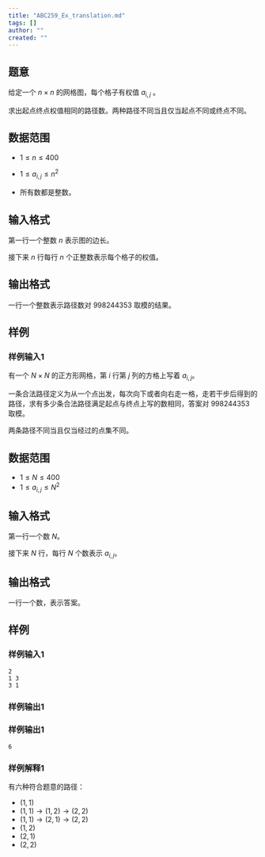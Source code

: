 ```yaml
---
title: "ABC259_Ex_translation.md"
tags: []
author: ""
created: ""
---
```


## 题意

给定一个 $n \times n$ 的网格图，每个格子有权值 $a_{i,j}$ 。

求出起点终点权值相同的路径数。两种路径不同当且仅当起点不同或终点不同。

## 数据范围

- $1 \leq n \leq 400$

- $1 \leq a_{i,j} \leq n^2$

- 所有数都是整数。

## 输入格式

第一行一个整数 $n$ 表示图的边长。

接下来 $n$ 行每行 $n$ 个正整数表示每个格子的权值。

## 输出格式

一行一个整数表示路径数对 $998244353$ 取模的结果。

## 样例

### 样例输入1

有一个 $N\times N$ 的正方形网格，第 $i$ 行第 $j$ 列的方格上写着 $a_{i,j}$。

一条合法路径定义为从一个点出发，每次向下或者向右走一格，走若干步后得到的路径，求有多少条合法路径满足起点与终点上写的数相同，答案对 $998244353$ 取模。

两条路径不同当且仅当经过的点集不同。

##  数据范围

- $1\le N\le 400$
- $1\le a_{i,j}\le N^2$

##  输入格式

第一行一个数 $N$。

接下来 $N$ 行，每行 $N$ 个数表示 $a_{i,j}$。

##  输出格式

一行一个数，表示答案。

##  样例

###  样例输入1

```
2
1 3
3 1
```

### 样例输出1

###  样例输出1

```
6
```

###  样例解释1

有六种符合题意的路径：

-   $(1,1)$
-   $(1,1)  \to  (1,2)  \to  (2,2)$
-   $(1,1)  \to  (2,1)  \to  (2,2)$
-   $(1,2)$
-   $(2,1)$
-   $(2,2)$

